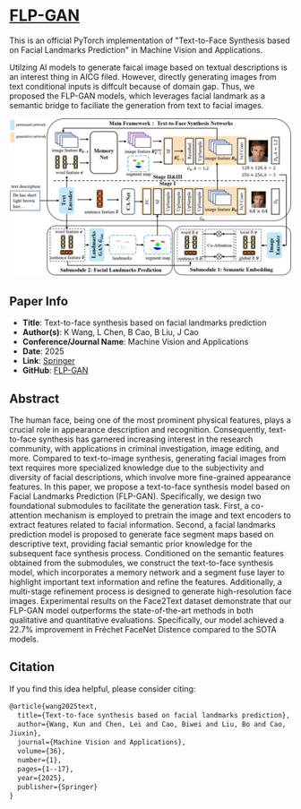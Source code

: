 # [FLP-GAN](https://kenncoder7.github.io/2025/01/30/FLPGAN/)
This is an official PyTorch implementation of "Text-to-Face Synthesis based on Facial Landmarks Prediction" in Machine Vision and Applications.

Utilzing AI models to generate faical image based on textual descriptions is an interest thing in AICG filed. However, directly generating images from text conditional inputs is diffcult because of domain gap. Thus, we proposed the FLP-GAN models, which leverages facial landmark as a semantic bridge to faciliate the generation from text to facial images.

![](https://github.com/KennCoder7/KennCoder7.github.io/blob/master/assets/flpgan1.png)

## Paper Info
- **Title**: Text-to-face synthesis based on facial landmarks prediction
- **Author(s)**: K Wang, L Chen, B Cao, B Liu, J Cao 
- **Conference/Journal Name**: Machine Vision and Applications
- **Date**: 2025
- **Link**: [Springer](https://link.springer.com/article/10.1007/s00138-024-01624-1)
- **GitHub**: [FLP-GAN](https://github.com/KennCoder7/FLP-GAN)
  
## Abstract
The human face, being one of the most prominent physical features, plays a crucial role in appearance description and recognition. Consequently, text-to-face synthesis has garnered increasing interest in the research community, with applications in criminal investigation, image editing, and more. Compared to text-to-image synthesis, generating facial images from text requires more specialized knowledge due to the subjectivity and diversity of facial descriptions, which involve more fine-grained appearance features. In this paper, we propose a text-to-face synthesis model based on Facial Landmarks Prediction (FLP-GAN). Specifically, we design two foundational submodules to facilitate the generation task. First, a co-attention mechanism is employed to pretrain the image and text encoders to extract features related to facial information. Second, a facial landmarks prediction model is proposed to generate face segment maps based on descriptive text, providing facial semantic prior knowledge for the subsequent face synthesis process. Conditioned on the semantic features obtained from the submodules, we construct the text-to-face synthesis model, which incorporates a memory network and a segment fuse layer to highlight important text information and refine the features. Additionally, a multi-stage refinement process is designed to generate high-resolution face images. Experimental results on the Face2Text dataset demonstrate that our FLP-GAN model outperforms the state-of-the-art methods in both qualitative and quantitative evaluations. Specifically, our model achieved a 22.7% improvement in Fréchet FaceNet Distence compared to the SOTA models.

## Citation
If you find this idea helpful, please consider citing:
```
@article{wang2025text,
  title={Text-to-face synthesis based on facial landmarks prediction},
  author={Wang, Kun and Chen, Lei and Cao, Biwei and Liu, Bo and Cao, Jiuxin},
  journal={Machine Vision and Applications},
  volume={36},
  number={1},
  pages={1--17},
  year={2025},
  publisher={Springer}
}
```
